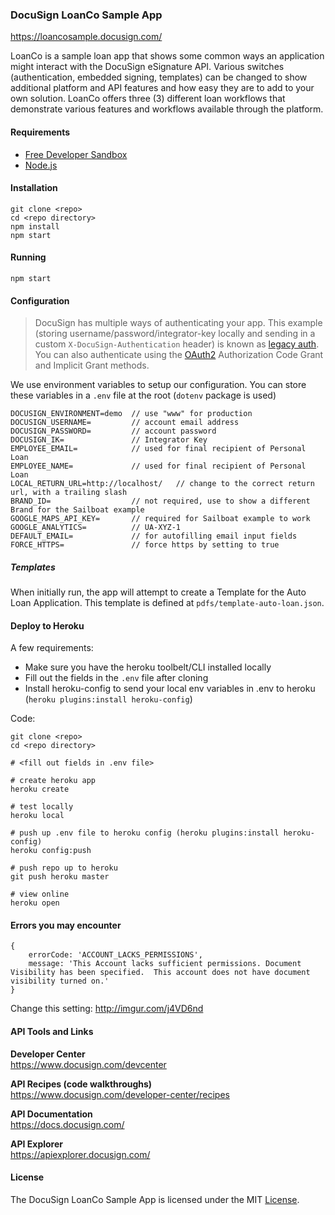 
### DocuSign LoanCo Sample App 

https://loancosample.docusign.com/ 

LoanCo is a sample loan app that shows some common ways an application might interact with the DocuSign eSignature API. Various switches (authentication, embedded signing, templates) can be changed to show additional platform and API features and how easy they are to add to your own solution. LoanCo offers three (3) different loan workflows that demonstrate various features and workflows available through the platform.

#### Requirements

- [Free Developer Sandbox](https://secure.docusign.com/signup/develop)
- [Node.js](https://nodejs.org/en/)


#### Installation 

	git clone <repo> 
	cd <repo directory>
	npm install
    npm start


#### Running 

	npm start
	

#### Configuration 

> DocuSign has multiple ways of authenticating your app. This example (storing username/password/integrator-key locally and sending in a custom `X-DocuSign-Authentication` header) is known as [legacy auth](https://docs.docusign.com/esign/guide/authentication/legacy_auth.html). You can also authenticate using the [OAuth2](https://docs.docusign.com/esign/guide/authentication/auth_server.html) Authorization Code Grant and Implicit Grant methods.


We use environment variables to setup our configuration. You can store these variables in a `.env` file at the root (`dotenv` package is used) 

	DOCUSIGN_ENVIRONMENT=demo  // use "www" for production  
	DOCUSIGN_USERNAME=         // account email address  
	DOCUSIGN_PASSWORD=         // account password
	DOCUSIGN_IK=               // Integrator Key 
	EMPLOYEE_EMAIL=            // used for final recipient of Personal Loan
	EMPLOYEE_NAME=             // used for final recipient of Personal Loan
	LOCAL_RETURN_URL=http://localhost/   // change to the correct return url, with a trailing slash
	BRAND_ID=                  // not required, use to show a different Brand for the Sailboat example 
	GOOGLE_MAPS_API_KEY=       // required for Sailboat example to work
    GOOGLE_ANALYTICS=          // UA-XYZ-1
	DEFAULT_EMAIL=             // for autofilling email input fields
    FORCE_HTTPS=               // force https by setting to true


##### Templates 

When initially run, the app will attempt to create a Template for the Auto Loan Application. This template is defined at `pdfs/template-auto-loan.json`. 


#### Deploy to Heroku 

A few requirements:

- Make sure you have the heroku toolbelt/CLI installed locally  
- Fill out the fields in the `.env` file after cloning 
- Install heroku-config to send your local env variables in .env to heroku (`heroku plugins:install heroku-config`)  


Code:  

    git clone <repo>
    cd <repo directory>

    # <fill out fields in .env file>

    # create heroku app
    heroku create    

    # test locally
    heroku local

    # push up .env file to heroku config (heroku plugins:install heroku-config)
    heroku config:push

    # push repo up to heroku 
    git push heroku master

    # view online
    heroku open
    


#### Errors you may encounter  

    { 
        errorCode: 'ACCOUNT_LACKS_PERMISSIONS',
        message: 'This Account lacks sufficient permissions. Document Visibility has been specified.  This account does not have document visibility turned on.' 
    }

Change this setting: http://imgur.com/j4VD6nd


#### API Tools and Links

__Developer Center__  
https://www.docusign.com/devcenter

__API Recipes (code walkthroughs)__  
https://www.docusign.com/developer-center/recipes

__API Documentation__  
https://docs.docusign.com/  

__API Explorer__  
https://apiexplorer.docusign.com/  



#### License 

The DocuSign LoanCo Sample App is licensed under the MIT [License](LICENSE).



